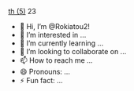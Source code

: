[th (5)](https://github.com/user-attachments/assets/e1348aa6-7aa9-40aa-8a02-ca5b73774aca)
23

- 👋 Hi, I’m @Rokiatou2!
- 👀 I’m interested in ...
- 🌱 I’m currently learning ...
- 💞️ I’m looking to collaborate on ...
- 📫 How to reach me ...
- 😄 Pronouns: ...
- ⚡ Fun fact: ...

<!---
Rokiatou223/Rokiatou223 is a ✨ special ✨ repository because its `README.md` (this file) appears on your GitHub profile.
You can click the Preview link to take a look at your changes.
--->
